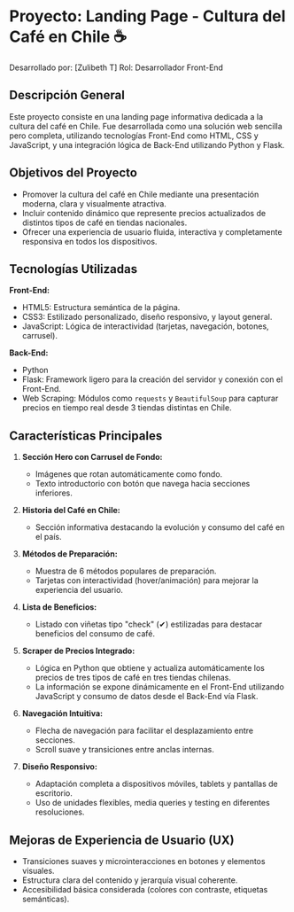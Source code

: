Proyecto: Landing Page - Cultura del Café en Chile ☕
==================================================

Desarrollado por: [Zulibeth T]
Rol: Desarrollador Front-End

Descripción General
--------------------
Este proyecto consiste en una landing page informativa dedicada a la cultura del café en Chile. Fue desarrollada como una solución web sencilla pero completa, utilizando tecnologías Front-End como HTML, CSS y JavaScript, y una integración lógica de Back-End utilizando Python y Flask.

Objetivos del Proyecto
-----------------------
- Promover la cultura del café en Chile mediante una presentación moderna, clara y visualmente atractiva.
- Incluir contenido dinámico que represente precios actualizados de distintos tipos de café en tiendas nacionales.
- Ofrecer una experiencia de usuario fluida, interactiva y completamente responsiva en todos los dispositivos.

Tecnologías Utilizadas
-----------------------
**Front-End:**
- HTML5: Estructura semántica de la página.
- CSS3: Estilizado personalizado, diseño responsivo, y layout general.
- JavaScript: Lógica de interactividad (tarjetas, navegación, botones, carrusel).

**Back-End:**
- Python 
- Flask: Framework ligero para la creación del servidor y conexión con el Front-End.
- Web Scraping: Módulos como `requests` y `BeautifulSoup` para capturar precios en tiempo real desde 3 tiendas distintas en Chile.

Características Principales
----------------------------
1. **Sección Hero con Carrusel de Fondo:**
   - Imágenes que rotan automáticamente como fondo.
   - Texto introductorio con botón que navega hacia secciones inferiores.

2. **Historia del Café en Chile:**
   - Sección informativa destacando la evolución y consumo del café en el país.

3. **Métodos de Preparación:**
   - Muestra de 6 métodos populares de preparación.
   - Tarjetas con interactividad (hover/animación) para mejorar la experiencia del usuario.

4. **Lista de Beneficios:**
   - Listado con viñetas tipo "check" (✔) estilizadas para destacar beneficios del consumo de café.

5. **Scraper de Precios Integrado:**
   - Lógica en Python que obtiene y actualiza automáticamente los precios de tres tipos de café en tres tiendas chilenas.
   - La información se expone dinámicamente en el Front-End utilizando JavaScript y consumo de datos desde el Back-End vía Flask.

6. **Navegación Intuitiva:**
   - Flecha de navegación para facilitar el desplazamiento entre secciones.
   - Scroll suave y transiciones entre anclas internas.

7. **Diseño Responsivo:**
   - Adaptación completa a dispositivos móviles, tablets y pantallas de escritorio.
   - Uso de unidades flexibles, media queries y testing en diferentes resoluciones.

Mejoras de Experiencia de Usuario (UX)
---------------------------------------
- Transiciones suaves y microinteracciones en botones y elementos visuales.
- Estructura clara del contenido y jerarquía visual coherente.
- Accesibilidad básica considerada (colores con contraste, etiquetas semánticas).

